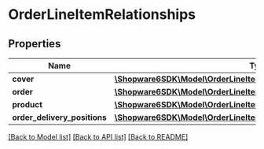 # OrderLineItemRelationships

## Properties
Name | Type | Description | Notes
------------ | ------------- | ------------- | -------------
**cover** | [**\Shopware6SDK\Model\OrderLineItemRelationshipsCover**](OrderLineItemRelationshipsCover.md) |  | [optional] 
**order** | [**\Shopware6SDK\Model\OrderLineItemRelationshipsOrder**](OrderLineItemRelationshipsOrder.md) |  | [optional] 
**product** | [**\Shopware6SDK\Model\OrderLineItemRelationshipsProduct**](OrderLineItemRelationshipsProduct.md) |  | [optional] 
**order_delivery_positions** | [**\Shopware6SDK\Model\OrderLineItemRelationshipsOrderDeliveryPositions**](OrderLineItemRelationshipsOrderDeliveryPositions.md) |  | [optional] 

[[Back to Model list]](../../README.md#documentation-for-models) [[Back to API list]](../../README.md#documentation-for-api-endpoints) [[Back to README]](../../README.md)

